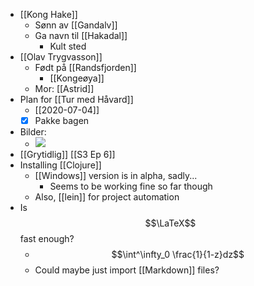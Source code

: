 - [[Kong Hake]]
    - Sønn av [[Gandalv]]
    - Ga navn til [[Hakadal]]
        - Kult sted
- [[Olav Trygvasson]]
    - Født på [[Randsfjorden]]
        - [[Kongeøya]]
    - Mor: [[Astrid]]
- Plan for [[Tur med Håvard]]
    - [[2020-07-04]]
    - [x] Pakke bagen
- Bilder:
    - ![](https://g.acdn.no/obscura/API/dynamic/r1/ece5/tr_1080_720_l_f/0000/vari/2019/9/9/13/stemme.jpg?chk=538B05)
- [[Grytidlig]] [[S3 Ep 6]]
- Installing [[Clojure]]
    - [[Windows]] version is in alpha, sadly...
        - Seems to be working fine so far though
    - Also, [[lein]] for project automation
- Is $$\LaTeX$$ fast enough?
    - $$\int^\infty_0 \frac{1}{1-z}dz$$
    - Could maybe just import [[Markdown]] files?
